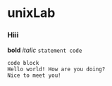 # unixLab
### Hiii
**bold**
*italic*
`statement code`
```
code block
Hello world! How are you doing?
Nice to meet you! 
```
